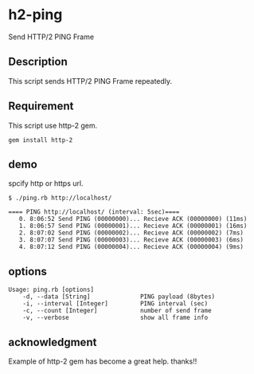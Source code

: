 # h2-ping
Send HTTP/2 PING Frame

## Description
This script sends HTTP/2 PING Frame repeatedly.

## Requirement
This script use http-2 gem.
```
gem install http-2
```

## demo
spcify http or https url.
```
$ ./ping.rb http://localhost/

==== PING http://localhost/ (interval: 5sec)====
   0. 8:06:52 Send PING (00000000)... Recieve ACK (00000000) (11ms)
   1. 8:06:57 Send PING (00000001)... Recieve ACK (00000001) (16ms)
   2. 8:07:02 Send PING (00000002)... Recieve ACK (00000002) (7ms)
   3. 8:07:07 Send PING (00000003)... Recieve ACK (00000003) (6ms)
   4. 8:07:12 Send PING (00000004)... Recieve ACK (00000004) (9ms)
```

## options
```
Usage: ping.rb [options]
    -d, --data [String]              PING payload (8bytes)
    -i, --interval [Integer]         PING interval (sec)
    -c, --count [Integer]            number of send frame
    -v, --verbose                    show all frame info
```

## acknowledgment
Example of http-2 gem has become a great help.
thanks!!
